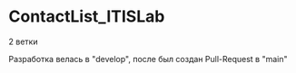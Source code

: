 # ContactList_ITISLab

2 ветки

Разработка велась в "develop", после был создан Pull-Request в "main"
